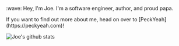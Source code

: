 <p>:wave: Hey, I'm Joe. I'm a software engineer, author, and proud papa.</p>

<p>If you want to find out more about me, head on over to [PeckYeah](https://peckyeah.com)!</p>

![Joe's github stats](https://github-readme-stats.vercel.app/api?username=fatcatt316&theme=dark&show_icons=true&hide=issues&count_private=true&hide_border=true) 

<!--
**fatcatt316/fatcatt316** is a ✨ _special_ ✨ repository because its `README.md` (this file) appears on your GitHub profile.

Here are some ideas to get you started:

- 🔭 I’m currently working on ...
- 🌱 I’m currently learning ...
- 👯 I’m looking to collaborate on ...
- 🤔 I’m looking for help with ...
- 💬 Ask me about ...
- 📫 How to reach me: ...
- 😄 Pronouns: ...
- ⚡ Fun fact: ...
-->
